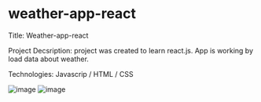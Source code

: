 # weather-app-react

Title: Weather-app-react

Project Decsription: 
project was created to learn react.js. App is working by load data about weather.

Technologies:
Javascrip / HTML / CSS

![image](https://user-images.githubusercontent.com/93871311/193652366-2d09063c-f18b-4036-8bc7-52d36d5ce8b4.png)
![image](https://user-images.githubusercontent.com/93871311/193652407-75a4ee25-b050-456a-9d5e-813beb63ac51.png)

